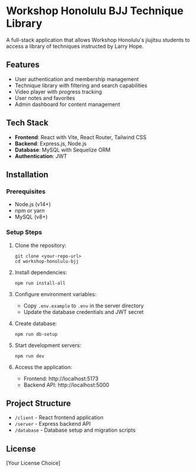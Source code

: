 # Workshop Honolulu BJJ Technique Library

A full-stack application that allows Workshop Honolulu's jiujitsu students to access a library of techniques instructed by Larry Hope.

## Features

- User authentication and membership management
- Technique library with filtering and search capabilities
- Video player with progress tracking
- User notes and favorites
- Admin dashboard for content management

## Tech Stack

- **Frontend**: React with Vite, React Router, Tailwind CSS
- **Backend**: Express.js, Node.js
- **Database**: MySQL with Sequelize ORM
- **Authentication**: JWT

## Installation

### Prerequisites

- Node.js (v14+)
- npm or yarn
- MySQL (v8+)

### Setup Steps

1. Clone the repository:
   ```
   git clone <your-repo-url>
   cd workshop-honolulu-bjj
   ```

2. Install dependencies:
   ```
   npm run install-all
   ```

3. Configure environment variables:
   - Copy `.env.example` to `.env` in the server directory
   - Update the database credentials and JWT secret

4. Create database:
   ```
   npm run db-setup
   ```

5. Start development servers:
   ```
   npm run dev
   ```

6. Access the application:
   - Frontend: http://localhost:5173
   - Backend API: http://localhost:5000

## Project Structure

- `/client` - React frontend application
- `/server` - Express backend API
- `/database` - Database setup and migration scripts

## License

[Your License Choice]

